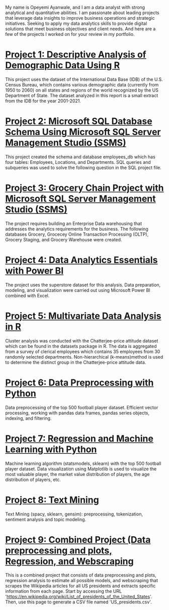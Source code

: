 My name is Opeyemi Ayanwale, and I am a data analyst with strong analytical and quantitative abilities. I am passionate about leading projects that leverage data insights to improve business operations and strategic initiatives. Seeking to apply my data analytics skills to provide digital solutions that meet business objectives and client needs. And here are a few of the projects I worked on for your review in my portfolio.



# [Project 1: Descriptive Analysis of Demographic Data Using R](https://github.com/OpeyemiAyanwale/Descriptive-Analysis-of-Demographic-Data)

This project uses the dataset of the International Data Base (IDB) of the U.S. Census Bureau, which contains various demographic data (currently from 1950 to 2060) on all states and regions of the world recognized by the US Department of State. The dataset analyzed in this report is a small extract from the IDB for the year 2001-2021.


# [Project 2: Microsoft SQL Database Schema Using Microsoft SQL Server Management Studio (SSMS)](https://github.com/OpeyemiAyanwale/Microsoft-SQL-Database-Schema)

This project created the schema and database employees_db which has four tables: Employees, Locations, and Departments. SQL queries and subqueries was used to solve the following question in the SQL project file.


# [Project 3: Grocery Chain Project with Microsoft SQL Server Management Studio (SSMS)](https://github.com/OpeyemiAyanwale/SQL-Query)

The project requires building an Enterprise Data warehousing that addresses the analytics requirements for the business. The following databases Grocery, Grocecey Online Transaction Processing (OLTP), Grocery Staging, and Grocery Warehouse were created.


# [Project 4: Data Analytics Essentials with Power BI](https://github.com/OpeyemiAyanwale/Data-Analytics-Essentials-with-Power-BI)

The project uses the superstore dataset for this analysis. Data preparation, modeling, and visualization were carried out using Microsoft Power BI combined with Excel.


# [Project 5: Multivariate Data Analysis in R](https://github.com/OpeyemiAyanwale/Multivariate-Analysis-in-R)

Cluster analysis was conducted with the Chatterjee-price attitude dataset which can be found in the datasets package in R. The data is aggregated from a survey of clerical employees which contains 35 employees from 30 randomly selected departments. Non-hierarchical (k-means)method is used to determine the distinct group in the Chatterjee-price attitude data.


# [Project 6: Data Preprocessing with Python](https://github.com/OpeyemiAyanwale/Data-Preprocessing-Python)

Data preprocessing of the top 500 football player dataset. Efficient vector processing, working with pandas data frames, pandas series objects, indexing, and filtering.


# [Project 7: Regression and Machine Learning with Python](https://github.com/OpeyemiAyanwale/Regressions_and_ML) 

Machine learning algorithm (statsmodels, sklearn) with the top 500 football player dataset.  Data visualization using Matplotlib is used to visualize the most valuable player, the market value distribution of players, the age distribution of players, etc.


# [Project 8: Text Mining](https://github.com/OpeyemiAyanwale/Text_Mining)

Text Mining (spacy, sklearn, gensim): preprocessing, tokenization, sentiment analysis and topic modeling.


# [Project 9: Combined Project (Data preprocessing and plots, Regression, and Webscraping](https://github.com/OpeyemiAyanwale/Combined-Project)

This is a combined project that consists of data preprocessing and plots, regression analysis to estimate all possible models, and webscraping that scrapes the Wikipedia articles for all US presidents and extracts specific information from each page. Start by accessing the URL 'https://en.wikipedia.org/wiki/List_of_presidents_of_the_United_States'. Then, use this page to generate a CSV file named 'US_presidents.csv'.
